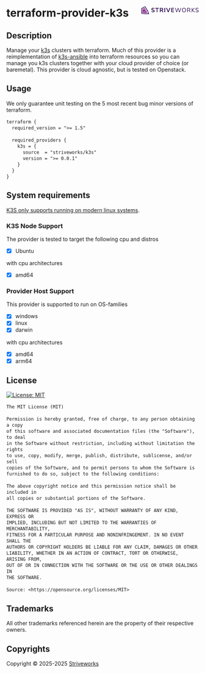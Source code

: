 <!-- markdownlint-disable -->
# terraform-provider-k3s <picture><source media="(prefers-color-scheme: dark)" srcset="./docs/assets/logo-white.svg" ><img align="right" src="./docs/assets/logo.svg" width="150" /></a></picture>
<!-- markdownlint-restore -->

## Description

Manage your [k3s](https://k3s.io) clusters with terraform. Much of this provider is a reimplementation of [k3s-ansible](https://github.com/k3s-io/k3s-ansible) into terraform
resources so you can manage you k3s clusters together with your cloud provider of choice (or baremetal). This provider is cloud agnostic, but is tested on Openstack.

## Usage

We only guarantee unit testing on the 5 most recent bug minor versions of terraform.

```hcl
terraform {
  required_version = ">= 1.5"

  required_providers {
    k3s = {
      source  = "striveworks/k3s"
      version = ">= 0.0.1"
    }
  }
}
```


## System requirements

[K3S only supports running on modern linux systems](https://docs.k3s.io/installation/requirements#operating-systems).

### K3S Node Support

The provider is tested to target the following cpu and distros

- [X] Ubuntu

with cpu architectures

- [x] amd64


### Provider Host Support

This provider is supported to run on OS-families

- [X] windows
- [X] linux
- [X] darwin

with cpu architectures

- [x] amd64
- [x] arm64

## License

<a href="https://opensource.org/licenses/MIT"><img src="https://img.shields.io/badge/License-MIT-yellow.svg?style=for-the-badge" alt="License: MIT"></a>

```text
The MIT License (MIT)

Permission is hereby granted, free of charge, to any person obtaining a copy
of this software and associated documentation files (the "Software"), to deal
in the Software without restriction, including without limitation the rights
to use, copy, modify, merge, publish, distribute, sublicense, and/or sell
copies of the Software, and to permit persons to whom the Software is
furnished to do so, subject to the following conditions:

The above copyright notice and this permission notice shall be included in
all copies or substantial portions of the Software.

THE SOFTWARE IS PROVIDED "AS IS", WITHOUT WARRANTY OF ANY KIND, EXPRESS OR
IMPLIED, INCLUDING BUT NOT LIMITED TO THE WARRANTIES OF MERCHANTABILITY,
FITNESS FOR A PARTICULAR PURPOSE AND NONINFRINGEMENT. IN NO EVENT SHALL THE
AUTHORS OR COPYRIGHT HOLDERS BE LIABLE FOR ANY CLAIM, DAMAGES OR OTHER
LIABILITY, WHETHER IN AN ACTION OF CONTRACT, TORT OR OTHERWISE, ARISING FROM,
OUT OF OR IN CONNECTION WITH THE SOFTWARE OR THE USE OR OTHER DEALINGS IN
THE SOFTWARE.

Source: <https://opensource.org/licenses/MIT>
```

## Trademarks

All other trademarks referenced herein are the property of their respective owners.


## Copyrights

Copyright © 2025-2025 [Striveworks](https://www.striveworks.com/)
